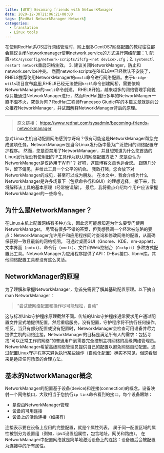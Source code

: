 ```yaml
---
title: [译文] Becoming friends with NetworkManager
date: 2020-12-30T21:06:21+08:00
tags: [RedHat NetworkManager Network]
categories:
  - translation
  - Linux tools
---
```


在使用RedHat系OS进行网络管理时，网上很多CentOS7网络配置的教程往往都会建议关闭Networkmanager使用network.service的方式进行网络配置：1. 配置`/etc/sysconfig/network-scripts/ifcfg-<net device>.cfg`；2. `systemctl restart network`重启网络生效。 3. 建议关闭NetworkManger，防止和network.service冲突。
然而network-scripts在RHEL8中已经默认不安装了，RHEL8推荐使用NetworkManager的`nmcli`命令进行网络配置。由于`bridge-utils`项目宣布[弃用](https://git.kernel.org/pub/scm/linux/kernel/git/shemminger/bridge-utils.git/commit/?id=ab8a2cc330253321be7bc69dea88bfaa3d48415e),RHEL8已经无法使用`brctl`命令创建网桥，需要依赖NetworkManager的`nmcli`命令创建。
RHEL8开始，越来越多的网络管理手段貌似只能通过NetworkManager进行，然而RedHat推行多年的NetworkManger一直不温不火，究竟为何？RedHat工程师Francesco Giudici写的本篇文章就是向公众推荐NetworkManager，并试图解释NetworkManager背后的原理。

---

> 原文链接： https://www.redhat.com/sysadmin/becoming-friends-networkmanager

您对Linux主机自动配置网络感到惊讶吗？很有可能这是NetworkManager帮您完成这项任务。NetworkManager是当今Linux发行版中最为广泛使用的网络配置守护程序。
然而，您是否禁用了NetworkManager，并且想知道为什么您首选的Linux发行版没有使用旧的IP工具作为默认的网络配置方法？ 您是否认为NetworkManager是仅适用于WiFi”？ 好吧，这篇博客文章也适合您。 跟随几分钟，留下偏见，并给此工具一个公平的机会。 我敢打赌，您会放下对NetworkManager的成见，甚至可以成为朋友。
在本文中，我会介绍为什么NetworkManager是许多场景下（包括命令行和GUI）的理想选择。 接下来，我将解释该工具的基本原理（经常被误解）。 最后，我将重点介绍每个用户应该掌握NetworkManager的一些命令。

## 为什么是NetworkManager？
在Linux主机上配置网络有多种方法，因此您可能想知道为什么要专门使用NetworkManager。 尽管有很多不错的答案，但我想强调一个经常被忽略的要点：NetworkManager允许用户和应用程序同时查询和修改网络的配置，从而确保获得一致且最新的网络视图。
可通过桌面GUI（Gnome、KDE、nm-applet）、文本界面（`nmtui`）、命令行（`nmcli`）、文件和Web控制台（`Cockpit`）多种方式配置此工具。NetworkManager为应用程序提供了API：D-Bus接口、libnm库。其他网络配置工具都没有这么灵活。
## NetworkManager的原理
为了理解和掌握NetworkManager，您首先需要了解其基础配置原理。以下摘自man NetworkManager：
> “尝试使网络配置和操作尽可能轻松，自动”

这与标准Unix守护程序原理截然不同。传统的Unix守护程序通常要求用户通过配置文件显式地提供配置，然后重启服务。没有配置，守护程序将不执行任何操作。
相反，当只有部分配置或没有配置时，NetworkManager会检查可用设备并尽力提供主机的网络连接。NetworkManager的目标是满足所有人的需求：包括寻找“可以正常工作的网络”的普通用户到需要完全控制主机网络的高级网络管理员。
NetworkManager希望高级网络管理员提供自己的配置以避免网络自动配置。通过配置Linux守护程序来避免执行某些操作（自动化配置）确实不常见，但这看起来是适应任何场景的合理方法。
## 基本的NetworkManager概念
NetworkManager的配置基于设备(device)和连接(connection)的概念。设备映射一个网络接口，大致相当于您执行`ip link`命令看到的接口。每个设备跟踪：
* 是否由NetworkManager管理
* 设备的可用连接
* 设备上的活动连接（如果有）

连接表示要在设备上应用的完整配置，就是个属性列表。 属于同一配置区域的属性被划分为设置组（例如，ipv4设置组属性，包含地址，网关和路由）。
在NetworkManager中配置网络就是简单地激活设备上的连接：设备随后会被配置为连接中的所有属性。

